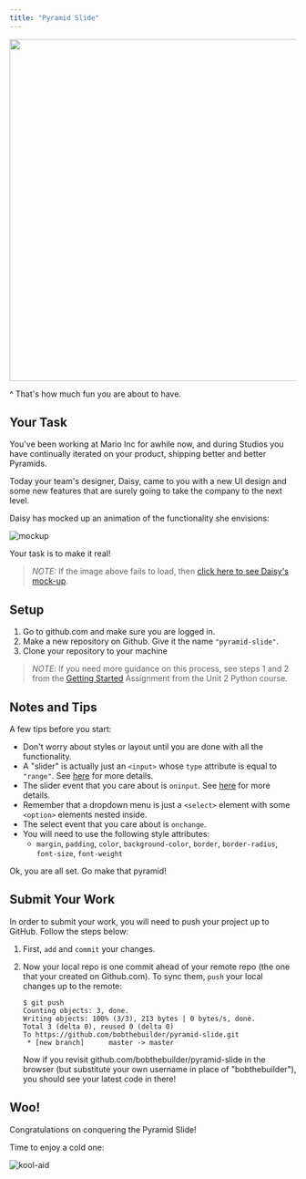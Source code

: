 ```yaml
---
title: "Pyramid Slide"
---
```


<img width="600px" src="https://www.carnival.com/~/media/Images/PreSales/Excursions/Ports_M-Q/NAS/424042/Pictures/atlantis-dolphin-cay-deep-water-swim-and-aquaventure-nassau-the-bahamas-13.jpg"/>

^ That's how much fun you are about to have.

## Your Task

You've been working at Mario Inc for awhile now, and during Studios you have continually iterated on your product, shipping better and better Pyramids.

Today your team's designer, Daisy, came to you with a new UI design and some new features that are surely going to take the company to the next level.

Daisy has mocked up an animation of the functionality she envisions:

<!-- <img style="width:800px" src="http://g.recordit.co/QBknlRbuSe.gif"/> -->
![mockup](http://g.recordit.co/QBknlRbuSe.gif)

Your task is to make it real!

> *NOTE:* If the image above fails to load, then [click here to see Daisy's mock-up][daisy-mockup].


## Setup

1. Go to github.com and make sure you are logged in.
2. Make a new repository on Github. Give it the name `"pyramid-slide"`.
3. Clone your repository to your machine

> *NOTE*: If you need more guidance on this process, see steps 1 and 2 from the [Getting Started][getting-started] Assignment from the Unit 2 Python course.

## Notes and Tips

A few tips before you start:

- Don't worry about styles or layout until you are done with all the functionality.
- A "slider" is actually just an `<input>` whose `type` attribute is equal to `"range"`. See [here][input-range] for more details.
- The slider event that you care about is `oninput`. See [here][oninput] for more details.
- Remember that a dropdown menu is just a `<select>` element with some `<option>` elements nested inside.
- The select event that you care about is `onchange`.
- You will need to use the following style attributes:
    - `margin`, `padding`, `color`, `background-color`, `border`, `border-radius`, `font-size`, `font-weight`

Ok, you are all set. Go make that pyramid!

## Submit Your Work

In order to submit your work, you will need to push your project up to GitHub. Follow the steps below:

1. First, `add` and `commit` your changes.
2. Now your local repo is one commit ahead of your remote repo (the one that your created on Github.com). To sync them, `push` your local changes up to the remote:

    ```nohighlight
    $ git push
    Counting objects: 3, done.
    Writing objects: 100% (3/3), 213 bytes | 0 bytes/s, done.
    Total 3 (delta 0), reused 0 (delta 0)
    To https://github.com/bobthebuilder/pyramid-slide.git
     * [new branch]      master -> master
    ```

    Now if you revisit github.com/bobthebuilder/pyramid-slide in the browser (but substitute your own username in place of "bobthebuilder"), you should see your latest code in there!

## Woo!

Congratulations on conquering the Pyramid Slide!

Time to enjoy a cold one:

![kool-aid](http://i.imgur.com/pmC3Kch.gif)




[dolphin-cay]: https://www.carnival.com/~/media/Images/PreSales/Excursions/Ports_M-Q/NAS/424042/Pictures/atlantis-dolphin-cay-deep-water-swim-and-aquaventure-nassau-the-bahamas-13.jpg

[daisy-mockup]: http://recordit.co/QBknlRbuSe

[getting-started]: http://education.launchcode.org/web-fundamentals/assignments/getting-started/

[input-range]: http://www.w3schools.com/html/html_form_input_types.asp

[oninput]: http://www.w3schools.com/jsref/event_oninput.asp
